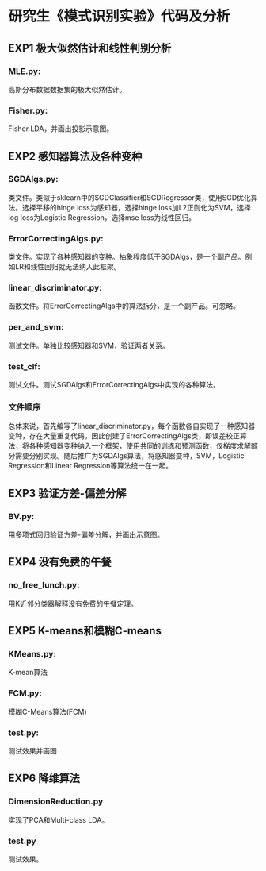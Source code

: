 # 研究生《模式识别实验》代码及分析

## EXP1   极大似然估计和线性判别分析
### MLE.py:     
高斯分布数据数据集的极大似然估计。
### Fisher.py:  
Fisher LDA，并画出投影示意图。


## EXP2   感知器算法及各种变种
### SGDAlgs.py:               
类文件。类似于sklearn中的SGDClassifier和SGDRegressor类，使用SGD优化算法。选择平移的hinge loss为感知器，选择hinge loss加L2正则化为SVM，选择log loss为Logistic Regression，选择mse loss为线性回归。
### ErrorCorrectingAlgs.py:   
类文件。实现了各种感知器的变种。抽象程度低于SGDAlgs，是一个副产品。例如LR和线性回归就无法纳入此框架。
### linear_discriminator.py:  
函数文件。将ErrorCorrectingAlgs中的算法拆分，是一个副产品。可忽略。
### per_and_svm:              
测试文件。单独比较感知器和SVM，验证两者关系。
### test_clf:                 
测试文件。测试SGDAlgs和ErrorCorrectingAlgs中实现的各种算法。
### 文件顺序
总体来说，首先编写了linear_discriminator.py，每个函数各自实现了一种感知器变种，存在大量重复代码。因此创建了ErrorCorrectingAlgs类，即误差校正算法，将各种感知器变种纳入一个框架，使用共同的训练和预测函数，仅梯度求解部分需要分别实现。随后推广为SGDAlgs算法，将感知器变种，SVM，Logistic Regression和Linear Regression等算法统一在一起。


## EXP3   验证方差-偏差分解
### BV.py:    
用多项式回归验证方差-偏差分解，并画出示意图。


## EXP4   没有免费的午餐
### no_free_lunch.py:   
用K近邻分类器解释没有免费的午餐定理。


## EXP5   K-means和模糊C-means
### KMeans.py:    
K-mean算法
### FCM.py:       
模糊C-Means算法(FCM)
### test.py:      
测试效果并画图


## EXP6   降维算法
### DimensionReduction.py  
实现了PCA和Multi-class LDA。
### test.py                
测试效果。
